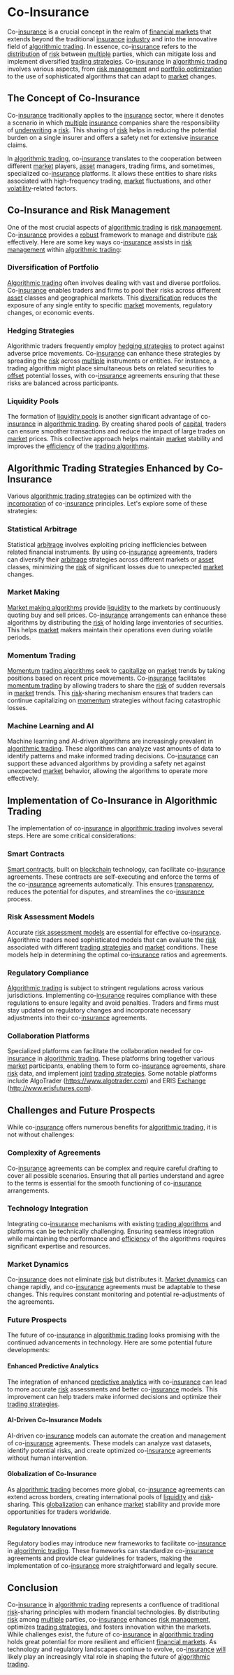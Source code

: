 # Co-Insurance

Co-[insurance](../i/insurance.md) is a crucial concept in the realm of [financial markets](../f/financial_market.md) that extends beyond the traditional [insurance](../i/insurance.md) [industry](../i/industry.md) and into the innovative field of [algorithmic trading](../a/accountability.md). In essence, co-[insurance](../i/insurance.md) refers to the [distribution](../d/distribution.md) of [risk](../r/risk.md) between [multiple](../m/multiple.md) parties, which can mitigate loss and implement diversified [trading strategies](../t/trading_strategies.md). Co-[insurance](../i/insurance.md) in [algorithmic trading](../a/accountability.md) involves various aspects, from [risk management](../r/risk_management.md) and [portfolio optimization](../p/portfolio_optimization.md) to the use of sophisticated algorithms that can adapt to [market](../m/market.md) changes.

## The Concept of Co-Insurance

Co-[insurance](../i/insurance.md) traditionally applies to the [insurance](../i/insurance.md) sector, where it denotes a scenario in which [multiple](../m/multiple.md) [insurance](../i/insurance.md) companies share the responsibility of [underwriting](../u/underwriting.md) a [risk](../r/risk.md). This sharing of [risk](../r/risk.md) helps in reducing the potential burden on a single insurer and offers a safety net for extensive [insurance](../i/insurance.md) claims.

In [algorithmic trading](../a/accountability.md), co-[insurance](../i/insurance.md) translates to the cooperation between different [market](../m/market.md) players, [asset](../a/asset.md) managers, trading firms, and sometimes, specialized co-[insurance](../i/insurance.md) platforms. It allows these entities to share risks associated with high-frequency trading, [market](../m/market.md) fluctuations, and other [volatility](../v/volatility.md)-related factors.

## Co-Insurance and Risk Management

One of the most crucial aspects of [algorithmic trading](../a/accountability.md) is [risk management](../r/risk_management.md). Co-[insurance](../i/insurance.md) provides a [robust](../r/robust.md) framework to manage and distribute [risk](../r/risk.md) effectively. Here are some key ways co-[insurance](../i/insurance.md) assists in [risk management](../r/risk_management.md) within [algorithmic trading](../a/accountability.md):

### Diversification of Portfolio

[Algorithmic trading](../a/accountability.md) often involves dealing with vast and diverse portfolios. Co-[insurance](../i/insurance.md) enables traders and firms to pool their risks across different [asset](../a/asset.md) classes and geographical markets. This [diversification](../d/diversification.md) reduces the exposure of any single entity to specific [market](../m/market.md) movements, regulatory changes, or economic events.

### Hedging Strategies

Algorithmic traders frequently employ [hedging strategies](../h/hedging_strategies.md) to protect against adverse price movements. Co-[insurance](../i/insurance.md) can enhance these strategies by spreading the [risk](../r/risk.md) across [multiple](../m/multiple.md) instruments or entities. For instance, a trading algorithm might place simultaneous bets on related securities to [offset](../o/offset.md) potential losses, with co-[insurance](../i/insurance.md) agreements ensuring that these risks are balanced across participants.

### Liquidity Pools

The formation of [liquidity pools](../l/liquidity_pools.md) is another significant advantage of co-[insurance](../i/insurance.md) in [algorithmic trading](../a/accountability.md). By creating shared pools of [capital](../c/capital.md), traders can ensure smoother transactions and reduce the impact of large trades on [market](../m/market.md) prices. This collective approach helps maintain [market](../m/market.md) stability and improves the [efficiency](../e/efficiency.md) of the [trading algorithms](../t/trading_algorithms.md).

## Algorithmic Trading Strategies Enhanced by Co-Insurance

Various [algorithmic trading strategies](../a/algorithmic_trading_strategies.md) can be optimized with the [incorporation](../i/incorporation.md) of co-[insurance](../i/insurance.md) principles. Let's explore some of these strategies:

### Statistical Arbitrage

Statistical [arbitrage](../a/arbitrage.md) involves exploiting pricing inefficiencies between related financial instruments. By using co-[insurance](../i/insurance.md) agreements, traders can diversify their [arbitrage](../a/arbitrage.md) strategies across different markets or [asset](../a/asset.md) classes, minimizing the [risk](../r/risk.md) of significant losses due to unexpected [market](../m/market.md) changes.

### Market Making

[Market making algorithms](../m/market_making_algorithms.md) provide [liquidity](../l/liquidity.md) to the markets by continuously quoting buy and sell prices. Co-[insurance](../i/insurance.md) arrangements can enhance these algorithms by distributing the [risk](../r/risk.md) of holding large inventories of securities. This helps [market](../m/market.md) makers maintain their operations even during volatile periods.

### Momentum Trading

[Momentum](../m/momentum.md) [trading algorithms](../t/trading_algorithms.md) seek to [capitalize](../c/capitalize.md) on [market](../m/market.md) trends by taking positions based on recent price movements. Co-[insurance](../i/insurance.md) facilitates [momentum trading](../m/momentum_trading.md) by allowing traders to share the [risk](../r/risk.md) of sudden reversals in [market](../m/market.md) trends. This [risk](../r/risk.md)-sharing mechanism ensures that traders can continue capitalizing on [momentum](../m/momentum.md) strategies without facing catastrophic losses.

### Machine Learning and AI

Machine learning and AI-driven algorithms are increasingly prevalent in [algorithmic trading](../a/accountability.md). These algorithms can analyze vast amounts of data to identify patterns and make informed trading decisions. Co-[insurance](../i/insurance.md) can support these advanced algorithms by providing a safety net against unexpected [market](../m/market.md) behavior, allowing the algorithms to operate more effectively.

## Implementation of Co-Insurance in Algorithmic Trading

The implementation of co-[insurance](../i/insurance.md) in [algorithmic trading](../a/accountability.md) involves several steps. Here are some critical considerations:

### Smart Contracts

[Smart contracts](../s/smart_contracts_in_trading.md), built on [blockchain](../b/blockchain_in_trading.md) technology, can facilitate co-[insurance](../i/insurance.md) agreements. These contracts are self-executing and enforce the terms of the co-[insurance](../i/insurance.md) agreements automatically. This ensures [transparency](../t/transparency.md), reduces the potential for disputes, and streamlines the co-[insurance](../i/insurance.md) process.

### Risk Assessment Models

Accurate [risk assessment models](../r/risk_assessment_models.md) are essential for effective co-[insurance](../i/insurance.md). Algorithmic traders need sophisticated models that can evaluate the [risk](../r/risk.md) associated with different [trading strategies](../t/trading_strategies.md) and [market](../m/market.md) conditions. These models help in determining the optimal co-[insurance](../i/insurance.md) ratios and agreements.

### Regulatory Compliance

[Algorithmic trading](../a/accountability.md) is subject to stringent regulations across various jurisdictions. Implementing co-[insurance](../i/insurance.md) requires compliance with these regulations to ensure legality and avoid penalties. Traders and firms must stay updated on regulatory changes and incorporate necessary adjustments into their co-[insurance](../i/insurance.md) agreements.

### Collaboration Platforms

Specialized platforms can facilitate the collaboration needed for co-[insurance](../i/insurance.md) in [algorithmic trading](../a/accountability.md). These platforms bring together various [market](../m/market.md) participants, enabling them to form co-[insurance](../i/insurance.md) agreements, share [risk](../r/risk.md) data, and implement [joint](../j/joint.md) [trading strategies](../t/trading_strategies.md). Some notable platforms include AlgoTrader (https://www.algotrader.com) and ERIS [Exchange](../e/exchange.md) (http://www.erisfutures.com).

## Challenges and Future Prospects

While co-[insurance](../i/insurance.md) offers numerous benefits for [algorithmic trading](../a/accountability.md), it is not without challenges:

### Complexity of Agreements

Co-[insurance](../i/insurance.md) agreements can be complex and require careful drafting to cover all possible scenarios. Ensuring that all parties understand and agree to the terms is essential for the smooth functioning of co-[insurance](../i/insurance.md) arrangements.

### Technology Integration

Integrating co-[insurance](../i/insurance.md) mechanisms with existing [trading algorithms](../t/trading_algorithms.md) and platforms can be technically challenging. Ensuring seamless integration while maintaining the performance and [efficiency](../e/efficiency.md) of the algorithms requires significant expertise and resources.

### Market Dynamics

Co-[insurance](../i/insurance.md) does not eliminate [risk](../r/risk.md) but distributes it. [Market dynamics](../m/market_dynamics.md) can change rapidly, and co-[insurance](../i/insurance.md) agreements must be adaptable to these changes. This requires constant monitoring and potential re-adjustments of the agreements.

### Future Prospects

The future of co-[insurance](../i/insurance.md) in [algorithmic trading](../a/accountability.md) looks promising with the continued advancements in technology. Here are some potential future developments:

#### Enhanced Predictive Analytics

The integration of enhanced [predictive analytics](../p/predictive_analytics.md) with co-[insurance](../i/insurance.md) can lead to more accurate [risk](../r/risk.md) assessments and better co-[insurance](../i/insurance.md) models. This improvement can help traders make informed decisions and optimize their [trading strategies](../t/trading_strategies.md).

#### AI-Driven Co-Insurance Models

AI-driven co-[insurance](../i/insurance.md) models can automate the creation and management of co-[insurance](../i/insurance.md) agreements. These models can analyze vast datasets, identify potential risks, and create optimized co-[insurance](../i/insurance.md) agreements without human intervention.

#### Globalization of Co-Insurance

As [algorithmic trading](../a/accountability.md) becomes more global, co-[insurance](../i/insurance.md) agreements can extend across borders, creating international pools of [liquidity](../l/liquidity.md) and [risk](../r/risk.md)-sharing. This [globalization](../g/globalization.md) can enhance [market](../m/market.md) stability and provide more opportunities for traders worldwide.

#### Regulatory Innovations

Regulatory bodies may introduce new frameworks to facilitate co-[insurance](../i/insurance.md) in [algorithmic trading](../a/accountability.md). These frameworks can standardize co-[insurance](../i/insurance.md) agreements and provide clear guidelines for traders, making the implementation of co-[insurance](../i/insurance.md) more straightforward and legally secure.

## Conclusion

Co-[insurance](../i/insurance.md) in [algorithmic trading](../a/accountability.md) represents a confluence of traditional [risk](../r/risk.md)-sharing principles with modern financial technologies. By distributing [risk](../r/risk.md) among [multiple](../m/multiple.md) parties, co-[insurance](../i/insurance.md) enhances [risk management](../r/risk_management.md), optimizes [trading strategies](../t/trading_strategies.md), and fosters innovation within the markets. While challenges exist, the future of co-[insurance](../i/insurance.md) in [algorithmic trading](../a/accountability.md) holds great potential for more resilient and efficient [financial markets](../f/financial_market.md). As technology and regulatory landscapes continue to evolve, co-[insurance](../i/insurance.md) [will](../w/will.md) likely play an increasingly vital role in shaping the future of [algorithmic trading](../a/accountability.md).